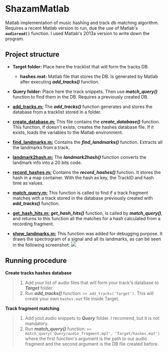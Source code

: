 ShazamMatlab
============

Matlab implementation of music hashing and track db matching algorithm. Requires a recent Matlab version to run, due the use of Matlab's **`audioread()`** function. I used Matlab's 2013a version to write down the program.

Project structure
-----------------

 - **Target folder:** Place here the tracklist that will form the tracks DB.
 
     - **hashes.mat:** Matlab file that stores the DB. Is generated by Matlab after executing ***add_tracks()*** function.
 - **Query folder:** Place here the track snippets. Then use ***match_query()*** function to find them in the DB. Requires a previously created DB.
 
 - **[add_tracks.m:][1]** The  ***add_tracks()*** function generates and stores the database from a tracklist stored in a folder.

 -  **[create_database.m:][2]** This file contains the  ***create_database()*** function. This function, if doesn't exists, creates the hashes database file. If it exists, loads the variables to the Matlab environment.

 - **[find_landmarks.m:][3]** Contains the  ***find_landmarks()*** function. Extracts all the landmarks from a track.
 
 - **[landmark2hash.m:][4]** The  ***landmark2hash()*** function converts the landmark info into a 20 bits code.

 - **[record_hashes.m:][5]** Contains the  ***record_hashes()*** function. It stores the hash in a map container. With the hash as key, the TrackID and hash time as values.

 - **[match_query.m:][6]** This function is called to find if a track fragment matches with a track stored in the database previously created with ***add_tracks()*** function.

 - **[get_hash_hits.m:][7]** ***get_hash_hits()*** function, is called by ***match_query()***, and returns to this function all the matches for a hash calculated from a recording fragment.
 
 - **[show_landmarks.m:][8]** This function was added for debugging purpose. It draws the spectrogram of a signal and all its landmarks, as can be seen in the following screenshot: ![](http://i.imgur.com/6kIbxT2.png)

  [1]: https://github.com/LNSD002/ShazamMatlab/blob/master/add_tracks.m
  [2]: https://github.com/LNSD002/ShazamMatlab/blob/master/create_database.m
  [3]: https://github.com/LNSD002/ShazamMatlab/blob/master/find_landmarks.m
  [4]: https://github.com/LNSD002/ShazamMatlab/blob/master/landmark2hash.m
  [5]: https://github.com/LNSD002/ShazamMatlab/blob/master/record_hashes.m
  [6]: https://github.com/LNSD002/ShazamMatlab/blob/master/match_query.m
  [7]: https://github.com/LNSD002/ShazamMatlab/blob/master/get_hash_hits.m
  [8]: https://github.com/LNSD002/ShazamMatlab/blob/master/show_landmarks.m
 

Running procedure
-----------------

**Create tracks hashes database**

>  1. Add your list of audio files that will form your track's database to ***Target*** folder.
>  2. Run ***add_tracks()*** function: `>> add_tracks('Target')`. This will create your own `hashes.mat` file inside Target.

**Track fragment matching**

> 1. Add yout audio snippets to ***Query*** folder. I recomend, but it is not mandatory.
> 2. Run ***match_query()*** function: 
`>> match_query('Query/audio_fragment.mp3', 'Target/hashes.mat')` where the first function's argument is the path to our audio fragment and the second argument is the DB file created before.

